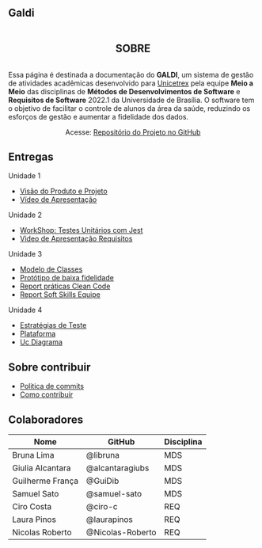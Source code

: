 ## Galdi

<div className='oi' style='display:flex; flex-direction:column; align-items:center; justify-content:center'>
  <h2>SOBRE</h2>
  <p>
      Essa página é destinada a documentação do <strong>GALDI</strong>, um sistema de gestão de atividades acadêmicas desenvolvido
      para <a href="https://unicetrex.com.br/">Unicetrex</a> pela equipe <strong>Meio a Meio</strong> das disciplinas de <strong>Métodos de Desenvolvimentos de Software</strong> e
      <strong>Requisitos de Software</strong> 2022.1 da Universidade de Brasília. O software tem o objetivo de facilitar o
      controle de alunos da área da saúde, reduzindo os esforços de gestão e aumentar a fidelidade dos dados.
  </p>
  <div>
      <label>Acesse: <a href="https://github.com/mdsreq-fga-unb/2022.1-Meio-a-Meio">Repositório do Projeto no GitHub</a></label>
  </div>
</div>

## Entregas

  Unidade 1

  - [Visão do Produto e Projeto](./produto-projeto/ProductVision)
  - [Vídeo de Apresentação](https://youtu.be/W_HwiKt1FIA)
  
  Unidade 2

  - [WorkShop: Testes Unitários com Jest](./unidade-02_MDS/workshop)
  - [Video de Apresentação Requisitos](https://youtu.be/KKSIrfcIbdQ)

  Unidade 3

  - [Modelo de Classes](./unidade-03_MDS/diagrama-classes.md)
  - [Protótipo de baixa fidelidade](./unidade-03_MDS/prototipo-baixa-fidelidade.md)
  - [Report práticas Clean Code](./unidade-03_MDS/report_code_clean.md)
  - [Report Soft Skills Equipe](./unidade-03_MDS/report_softskill_equipe.md)

  Unidade 4
  
  - [Estratégias de Teste](./unidade-04_MDS/report-estrat%C3%A9gia-testes.md)
  - [Plataforma](https://galdi-dash.herokuapp.com/)
  - [Uc Diagrama](./produto-projeto/casos-de-uso.md)

  <h2>Sobre contribuir</h2>
  
  - [Politica de commits](./produto-projeto/commit_policy)
  - [Como contribuir](https://github.com/mdsreq-fga-unb/2022.1-Meio-a-Meio/blob/main/CODE_OF_CONDUCT.md)


  <h2>Colaboradores</h2>
  
  | Nome | GitHub | Disciplina |
  |----|----|----|
  | Bruna Lima | @libruna | MDS |
  | Giulia Alcantara | @alcantaragiubs | MDS |
  | Guilherme França | @GuiDib | MDS |
  | Samuel Sato | @samuel-sato | MDS |
  | Ciro Costa | @ciro-c | REQ |
  | Laura Pinos | @laurapinos | REQ |
  | Nicolas Roberto| @Nicolas-Roberto | REQ |
      
